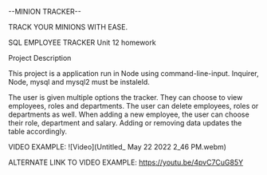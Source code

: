 --MINION TRACKER--

TRACK YOUR MINIONS WITH EASE.

SQL EMPLOYEE TRACKER
Unit 12 homework

Project Description

This project is a application run in Node using command-line-input. Inquirer, Node, mysql and mysql2 must be instaleld. 

The user is given multiple options the tracker. They can choose to view employees, roles and departments. The user can delete
employees, roles or departments as well. When adding a new employee, the user can choose their role, department and salary.
Adding or removing data updates the table accordingly.

VIDEO EXAMPLE:
![Video](Untitled_ May 22 2022 2_46 PM.webm)

ALTERNATE LINK TO VIDEO EXAMPLE:
https://youtu.be/4pvC7CuG85Y
